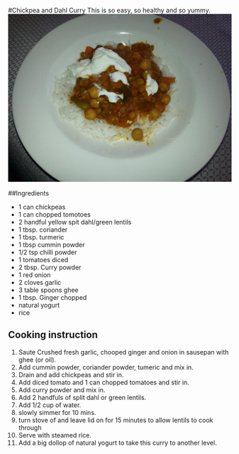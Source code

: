 #Chickpea and Dahl Curry
This is so easy, so healthy and so yummy.
![Lentils](images/chicpea-dahl-curry.jpg)

##Ingredients 
- 1 can chickpeas
- 1 can chopped tomotoes
- 2 handful yellow spit dahl/green lentils
- 1 tbsp. coriander
- 1 tbsp. turmeric
- 1 tbsp cummin powder
- 1/2 tsp chilli powder
- 1 tomatoes diced
- 2 tbsp. Curry powder
- 1 red onion
- 2 cloves garlic
- 3 table spoons ghee
- 1 tbsp. Ginger chopped
- natural yogurt
- rice 

## Cooking instruction
1. Saute Crushed fresh garlic, chooped ginger and onion in sausepan with ghee (or oil).
1. Add cummin powder, coriander powder, tumeric and mix in.
1. Drain and add chickpeas and stir in.
1. Add diced tomato and 1 can chopped tomatoes and stir in.
1. Add curry powder and mix in.
1. Add 2 handfuls of split dahl or green lentils.  
1. Add 1/2 cup of water. 
1. slowly simmer for 10 mins.
1. turn stove of and leave lid on for 15 minutes to allow lentils to cook through
1. Serve with steamed rice.
1. Add a big dollop of natural yogurt to take this curry to another level.
